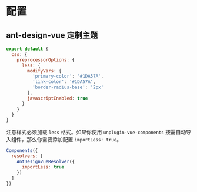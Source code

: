 # 配置

## ant-design-vue 定制主题

``` js
export default {
  css: {
    preprocessorOptions: {
      less: {
        modifyVars: {
          'primary-color': '#1DA57A',
          'link-color': '#1DA57A',
          'border-radius-base': '2px'
        },
        javascriptEnabled: true
      }
    }
  }
}
```

注意样式必须加载 `less` 格式。如果你使用 `unplugin-vue-components` 按需自动导入组件，那么你需要添加配置 `importLess: true`。

``` js
Components({
  resolvers: [
    AntDesignVueResolver({
      importLess: true
    })
  ]
})
```
